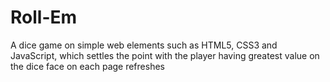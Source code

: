# Roll-Em
A dice game on simple web elements such as HTML5, CSS3 and JavaScript, which settles the point with the player having greatest value on the dice face on each page refreshes
